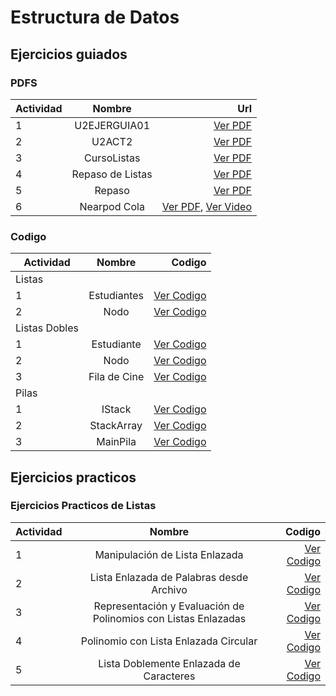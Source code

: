 # Estructura de Datos
## Ejercicios guiados
### PDFS
| Actividad        | Nombre           | Url  |
| ------------- |:-------------:| -----:|
| 1     | U2EJERGUIA01 | [Ver PDF](U2EJERGUIA01_PadiernaDelgadoRamiro.pdf)   |
| 2   |  U2ACT2    | [Ver PDF](U2ACT2_PadiernaDelgadoRamiro.pdf)   |
| 3 |  CursoListas     | [Ver PDF](CursoListas_PadiernaDelgadoRamiro.pdf)    |
| 4 |  Repaso de Listas     | [Ver PDF](Repaso_De_Listas_PadiernaDelgadoRamiro.pdf)    |
| 5 |  Repaso     | [Ver PDF](Repaso_PadiernaDelgadoRamiro.pdf)    |
| 6 |  Nearpod Cola     | [Ver PDF](Neardpod_Cola_PadiernaDelgadoRamiro.pdf), [Ver Video]("") |

### Codigo
| Actividad        | Nombre           | Codigo  |
| ------------- |:-------------:| -----:|
| Listas      |  |  |
| 1      | Estudiantes      |   [Ver Codigo](Listas_Estudiantes) |
| 2 | Nodo      |    [Ver Codigo](Lista_Nodo) |
| Listas Dobles |      |     |
| 1 | Estudiante      |    [Ver Codigo](ListaDoble_Estudiante) |
| 2 | Nodo      |    [Ver Codigo](ListaDoble_Nodo) |
| 3 | Fila de Cine     |    [Ver Codigo](ListaDoble_Fila_de_Cine) |
| Pilas |       |     |
| 1 | IStack     |    [Ver Codigo](pilas_IStack) |
| 2 | StackArray      |    [Ver Codigo](pilas_StackArray) |
| 3 | MainPila      |    [Ver Codigo](pilas_MainPila) |

## Ejercicios practicos
### Ejercicios Practicos de Listas 
| Actividad        | Nombre           | Codigo  |
| ------------- |:-------------:| -----:|
| 1      | Manipulación de Lista Enlazada  | [Ver Codigo](ManipulacionListaEnlazada) |
| 2      | Lista Enlazada de Palabras desde Archivo  | [Ver Codigo](PalabrasArchivo) |
| 3      | Representación y Evaluación de Polinomios con Listas Enlazadas | [Ver Codigo](Polinomios) |
| 4      | Polinomio con Lista Enlazada Circular | [Ver Codigo](PolinomioListaCircular) |
| 5      | Lista Doblemente Enlazada de Caracteres | [Ver Codigo](ListaDoblementeEnlazadaCaracteres) |


